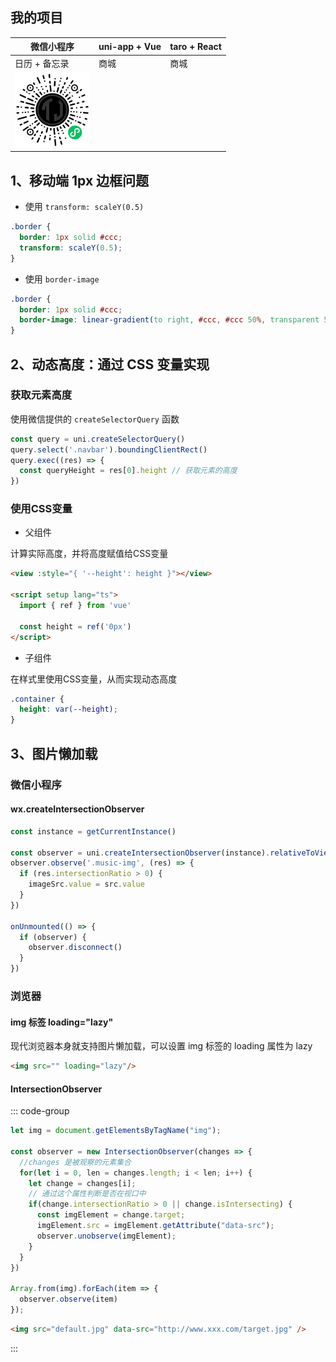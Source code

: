## 我的项目

| 微信小程序                                                   | uni-app + Vue | taro + React |
| ------------------------------------------------------------ | ------------- | ------------ |
| 日历 + 备忘录                                                | 商城          | 商城         |
| <img src="../assets/images/微信小程序/小程序码.jpg" alt="小程序码" width="120px" /> |               |              |



## 1、移动端 1px 边框问题

- 使用 `transform: scaleY(0.5)`

```css
.border {
  border: 1px solid #ccc;
  transform: scaleY(0.5);
}
```

- 使用 `border-image`

```css
.border {
  border: 1px solid #ccc;
  border-image: linear-gradient(to right, #ccc, #ccc 50%, transparent 50%) 0 0 100% 0/1px 0 stretch;
}
```


## 2、动态高度：通过 CSS 变量实现

### 获取元素高度

使用微信提供的 `createSelectorQuery` 函数

```js
const query = uni.createSelectorQuery()
query.select('.navbar').boundingClientRect()
query.exec((res) => {
  const queryHeight = res[0].height // 获取元素的高度
})
```

### 使用CSS变量

- 父组件

计算实际高度，并将高度赋值给CSS变量

```html
<view :style="{ '--height': height }"></view>

<script setup lang="ts">
  import { ref } from 'vue'
  
  const height = ref('0px')
</script>
```

- 子组件

在样式里使用CSS变量，从而实现动态高度

```css
.container {
  height: var(--height);
}
```



## 3、图片懒加载

### 微信小程序

#### wx.createIntersectionObserver

```js
const instance = getCurrentInstance()

const observer = uni.createIntersectionObserver(instance).relativeToViewport()
observer.observe('.music-img', (res) => {
  if (res.intersectionRatio > 0) {
    imageSrc.value = src.value
  }
})

onUnmounted(() => {
  if (observer) {
    observer.disconnect()
  }
})
```

### 浏览器

#### img 标签 loading="lazy"

现代浏览器本身就支持图片懒加载，可以设置 img 标签的 loading 属性为 lazy

```html
<img src="" loading="lazy"/>
```

#### IntersectionObserver

::: code-group

```js [js]
let img = document.getElementsByTagName("img");
 
const observer = new IntersectionObserver(changes => {
  //changes 是被观察的元素集合
  for(let i = 0, len = changes.length; i < len; i++) {
    let change = changes[i];
    // 通过这个属性判断是否在视口中
    if(change.intersectionRatio > 0 || change.isIntersecting) {
      const imgElement = change.target;
      imgElement.src = imgElement.getAttribute("data-src");
      observer.unobserve(imgElement);
    }
  }
})

Array.from(img).forEach(item => {
  observer.observe(item)
});
```

```html [html]
<img src="default.jpg" data-src="http://www.xxx.com/target.jpg" />
```

:::